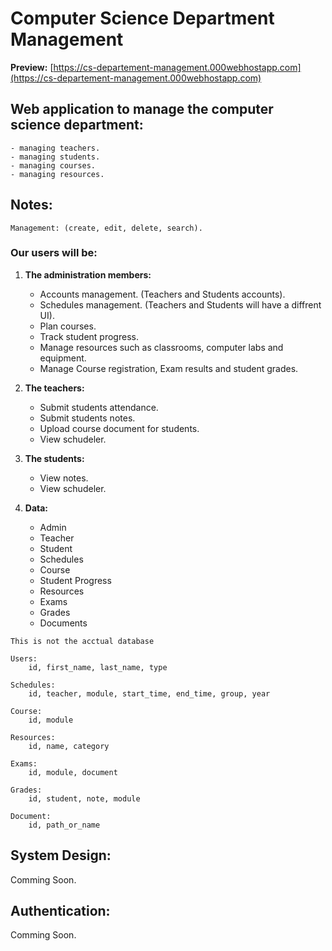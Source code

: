 # **Computer Science Department Management**

**Preview:** [https://cs-departement-management.000webhostapp.com](https://cs-departement-management.000webhostapp.com)

## **Web application to manage the computer science department:**
	
	- managing teachers.
	- managing students.
	- managing courses.
	- managing resources.


## **Notes:**

	Management: (create, edit, delete, search).


### Our users will be:
	
1. **The administration members:**

    - Accounts management. (Teachers and Students accounts).
    - Schedules management. (Teachers and Students will have a diffrent UI).
    - Plan courses.
    - Track student progress.
    - Manage resources such as classrooms, computer labs and equipment.
    - Manage Course registration, Exam results and student grades.		

2. **The teachers:**

    - Submit students attendance.
    - Submit students notes.
    - Upload course document for students.
    - View schudeler.

3. **The students:**

    - View notes.
    - View schudeler.


4. **Data:**
	- Admin
	- Teacher
	- Student
	- Schedules
	- Course
	- Student Progress
	- Resources
	- Exams
	- Grades
	- Documents

`This is not the acctual database`

```
Users:
	id, first_name, last_name, type

Schedules:
	id, teacher, module, start_time, end_time, group, year

Course:
	id, module

Resources:
	id, name, category

Exams:
	id, module, document

Grades:
	id, student, note, module

Document:
	id, path_or_name
```


## System Design:

Comming Soon.

## Authentication:

Comming Soon.
